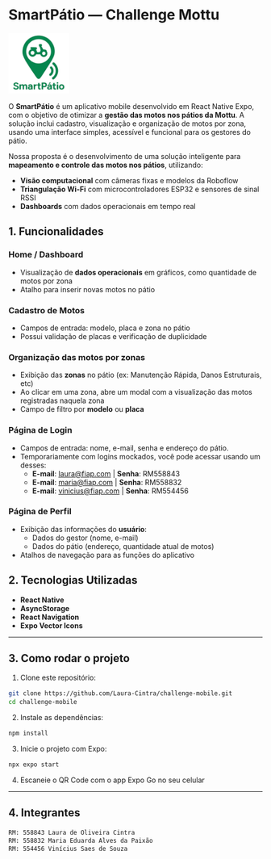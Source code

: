 # SmartPátio — Challenge Mottu

<img src="assets/logo-app.png" alt="Logo do Projeto" width="120" height="120">

O **SmartPátio** é um aplicativo mobile desenvolvido em React Native Expo, com o objetivo de otimizar a **gestão das motos nos pátios da Mottu**. A solução inclui cadastro, visualização e organização de motos por zona, usando uma interface simples, acessível e funcional para os gestores do pátio.

Nossa proposta é o desenvolvimento de uma solução inteligente para **mapeamento e controle das motos nos pátios**, utilizando:

- **Visão computacional** com câmeras fixas e modelos da Roboflow
- **Triangulação Wi-Fi** com microcontroladores ESP32 e sensores de sinal RSSI
- **Dashboards** com dados operacionais em tempo real

## 1. Funcionalidades

### **Home / Dashboard**
- Visualização de **dados operacionais** em gráficos, como quantidade de motos por zona
- Atalho para inserir novas motos no pátio

### **Cadastro de Motos**
- Campos de entrada: modelo, placa e zona no pátio
- Possui validação de placas e verificação de duplicidade

### **Organização das motos por zonas**
- Exibição das **zonas** no pátio (ex: Manutenção Rápida, Danos Estruturais, etc)
- Ao clicar em uma zona, abre um modal com a visualização das motos registradas naquela zona
- Campo de filtro por **modelo** ou **placa**

### **Página de Login**
- Campos de entrada: nome, e-mail, senha e endereço do pátio.
- Temporariamente com logins mockados, você pode acessar usando um desses:
  - **E-mail**: laura@fiap.com | **Senha**: RM558843
  - **E-mail**: maria@fiap.com | **Senha**: RM558832
  - **E-mail**: vinicius@fiap.com | **Senha**: RM554456

### **Página de Perfil**
- Exibição das informações do **usuário**:
  - Dados do gestor (nome, e-mail)
  - Dados do pátio (endereço, quantidade atual de motos)
- Atalhos de navegação para as funções do aplicativo

## 2. Tecnologias Utilizadas

- **React Native** 
- **AsyncStorage**
- **React Navigation**
- **Expo Vector Icons**

---

## 3. Como rodar o projeto

1. Clone este repositório:

```bash
git clone https://github.com/Laura-Cintra/challenge-mobile.git
cd challenge-mobile
```

2. Instale as dependências:

```bash
npm install
```

3. Inicie o projeto com Expo:

```bash
npx expo start
```

4. Escaneie o QR Code com o app Expo Go no seu celular
---

## 4. Integrantes

    RM: 558843 Laura de Oliveira Cintra
    RM: 558832 Maria Eduarda Alves da Paixão
    RM: 554456 Vinícius Saes de Souza

